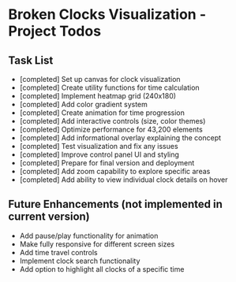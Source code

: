# Broken Clocks Visualization - Project Todos

## Task List

- [completed] Set up canvas for clock visualization
- [completed] Create utility functions for time calculation
- [completed] Implement heatmap grid (240x180)
- [completed] Add color gradient system
- [completed] Create animation for time progression
- [completed] Add interactive controls (size, color themes)
- [completed] Optimize performance for 43,200 elements
- [completed] Add informational overlay explaining the concept
- [completed] Test visualization and fix any issues
- [completed] Improve control panel UI and styling
- [completed] Prepare for final version and deployment
- [completed] Add zoom capability to explore specific areas
- [completed] Add ability to view individual clock details on hover

## Future Enhancements (not implemented in current version)
- Add pause/play functionality for animation
- Make fully responsive for different screen sizes
- Add time travel controls
- Implement clock search functionality
- Add option to highlight all clocks of a specific time
